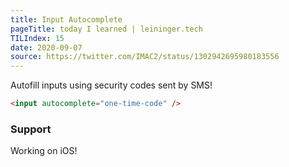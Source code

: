 ```yaml
---
title: Input Autocomplete
pageTitle: today I learned | leininger.tech
TILIndex: 15
date: 2020-09-07
source: https://twitter.com/IMAC2/status/1302942695980183556
---
```


Autofill inputs using security codes sent by SMS!

```html
<input autocomplete="one-time-code" />
```

### Support
Working on iOS!
